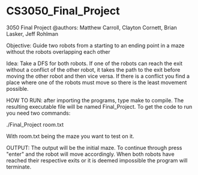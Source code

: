 # CS3050_Final_Project
3050 Final Project
@authors: Matthew Carroll, Clayton Cornett, Brian Lasker, Jeff Rohlman

Objective:
Guide two robots from a starting to an ending point in a maze without the robots overlapping each other

Idea:
Take a DFS for both robots. If one of the robots can reach the exit without a conflict of the other robot, it takes the path to the exit before moving the other robot and then vice versa. If there is a conflict you find a place where one of the robots must move so there is the least movement possible. 

HOW TO RUN:
after importing the programs, type make to compile. The resulting executable file will be named Final_Project. To get the code to run you need two commands:

./Final_Project room.txt

With room.txt being the maze you want to test on it.

OUTPUT:
The output will be the initial maze. To continue through press "enter" and the robot will move accordingly. When both robots have reached their respective exits or it is deemed impossible the program will terminate.
